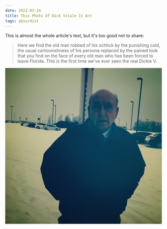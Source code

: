 ```yaml
---
date: 2022-03-24
title: This Photo Of Dick Vitale Is Art
tags: absurdist
---
```



This is almost the whole article's text, but it's too good not to share:

> Here we find the old man robbed of his schtick by the punishing cold, the usual cartoonishness of his persona replaced by the pained look that you find on the face of every old man who has been forced to leave Florida. This is the first time we've ever seen the real Dickie V.

![vitale](https://raw.githubusercontent.com/muneer78/muneer78.github.io/master/images/vitale.png)
